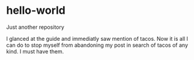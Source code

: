 # hello-world
Just another repository

I glanced at the guide and immediatly saw mention of tacos. Now it is all I can do to stop myself from abandoning my post in search of tacos of any kind. I must have them.
